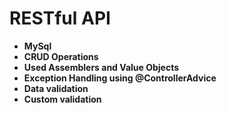 # RESTful API 

- **MySql**
- **CRUD Operations**
- **Used Assemblers and Value Objects**
- **Exception Handling using @ControllerAdvice**
- **Data validation**
- **Custom validation**